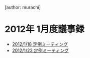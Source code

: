 [author: murachi]
# 2012年 1月度議事録

* [2012/1/18 定例ミーティング](wiki::議事録/2012/1/18)
* [2012/1/23 定例ミーティング](wiki::議事録/2012/1/23)
